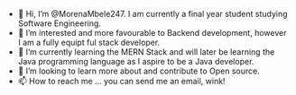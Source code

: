 - 👋 Hi, I’m @MorenaMbele247. I am currently a final year student studying Software Engineering. 
- 👀 I’m interested and more favourable to Backend development, however I am a fully equipt ful stack developer. 
- 🌱 I’m currently learning the MERN Stack and will later be learning the Java programming language as I aspire to be a Java developer.
- 💞️ I’m looking to learn more about and contribute to Open source. 
- 📫 How to reach me ... you can send me an email, wink!


